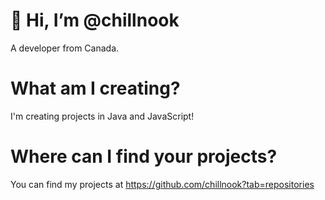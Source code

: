 # 👋 Hi, I’m @chillnook
A developer from Canada.

# What am I creating?
I'm creating projects in Java and JavaScript!

# Where can I find your projects?
You can find my projects at https://github.com/chillnook?tab=repositories
